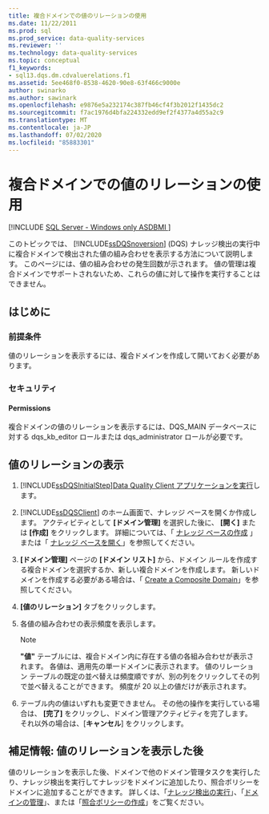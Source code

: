 ```yaml
---
title: 複合ドメインでの値のリレーションの使用
ms.date: 11/22/2011
ms.prod: sql
ms.prod_service: data-quality-services
ms.reviewer: ''
ms.technology: data-quality-services
ms.topic: conceptual
f1_keywords:
- sql13.dqs.dm.cdvaluerelations.f1
ms.assetid: 5ee468f0-8538-4620-90e8-63f466c9000e
author: swinarko
ms.author: sawinark
ms.openlocfilehash: e9876e5a232174c387fb46cf4f3b2012f1435dc2
ms.sourcegitcommit: f7ac1976d4bfa224332edd9ef2f4377a4d55a2c9
ms.translationtype: MT
ms.contentlocale: ja-JP
ms.lasthandoff: 07/02/2020
ms.locfileid: "85883301"
---
```

# <a name="use-value-relations-in-a-composite-domain"></a>複合ドメインでの値のリレーションの使用

[!INCLUDE [SQL Server - Windows only ASDBMI  ](../includes/applies-to-version/sqlserver.md)]

  このトピックでは、 [!INCLUDE[ssDQSnoversion](../includes/ssdqsnoversion-md.md)] (DQS) ナレッジ検出の実行中に複合ドメインで検出された値の組み合わせを表示する方法について説明します。 このページには、値の組み合わせの発生回数が示されます。 値の管理は複合ドメインでサポートされないため、これらの値に対して操作を実行することはできません。  
  
##  <a name="before-you-begin"></a><a name="BeforeYouBegin"></a> はじめに  
  
###  <a name="prerequisites"></a><a name="Prerequisites"></a> 前提条件  
 値のリレーションを表示するには、複合ドメインを作成して開いておく必要があります。  
  
###  <a name="security"></a><a name="Security"></a> セキュリティ  
  
####  <a name="permissions"></a><a name="Permissions"></a> Permissions  
 複合ドメインの値のリレーションを表示するには、DQS_MAIN データベースに対する dqs_kb_editor ロールまたは dqs_administrator ロールが必要です。  
  
##  <a name="view-value-relations"></a><a name="Use"></a>値のリレーションの表示  
  
1.  [!INCLUDE[ssDQSInitialStep](../includes/ssdqsinitialstep-md.md)][Data Quality Client アプリケーションを実行](../data-quality-services/run-the-data-quality-client-application.md)します。  
  
2.  [!INCLUDE[ssDQSClient](../includes/ssdqsclient-md.md)] のホーム画面で、ナレッジ ベースを開くか作成します。 アクティビティとして **[ドメイン管理]** を選択した後に、 **[開く]** または **[作成]** をクリックします。 詳細については、「 [ナレッジ ベースの作成](../data-quality-services/create-a-knowledge-base.md) 」または「 [ナレッジ ベースを開く](../data-quality-services/open-a-knowledge-base.md)」を参照してください。  
  
3.  **[ドメイン管理]** ページの **[ドメイン リスト]** から、ドメイン ルールを作成する複合ドメインを選択するか、新しい複合ドメインを作成します。 新しいドメインを作成する必要がある場合は、「 [Create a Composite Domain](../data-quality-services/create-a-composite-domain.md)」を参照してください。  
  
4.  **[値のリレーション]** タブをクリックします。  
  
5.  各値の組み合わせの表示頻度を表示します。  
  
    > [!NOTE]  
    >  **"値"** テーブルには、複合ドメイン内に存在する値の各組み合わせが表示されます。 各値は、適用先の単一ドメインに表示されます。 値のリレーション テーブルの既定の並べ替えは頻度順ですが、別の列をクリックしてその列で並べ替えることができます。 頻度が 20 以上の値だけが表示されます。  
  
6.  テーブル内の値はいずれも変更できません。 その他の操作を実行している場合は、 **[完了]** をクリックし、ドメイン管理アクティビティを完了します。 それ以外の場合は、[**キャンセル**] をクリックします。  
  
##  <a name="follow-up-after-viewing-value-relations"></a><a name="FollowUp"></a>補足情報: 値のリレーションを表示した後  
 値のリレーションを表示した後、ドメインで他のドメイン管理タスクを実行したり、ナレッジ検出を実行してナレッジをドメインに追加したり、照合ポリシーをドメインに追加することができます。 詳しくは、「[ナレッジ検出の実行](../data-quality-services/perform-knowledge-discovery.md)」、「[ドメインの管理](../data-quality-services/managing-a-domain.md)」、または「[照合ポリシーの作成](../data-quality-services/create-a-matching-policy.md)」をご覧ください。  
  
  
